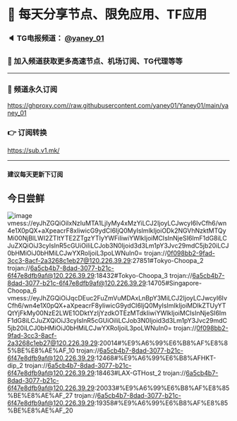 # 🚀 每天分享节点、限免应用、TF应用
### 🔈 TG电报频道： [@yaney_01](https://t.me/yaney_01) 
### 🔔 加入频道获取更多高速节点、机场订阅、TG代理等等  
***
### 🔗  频道永久订阅
   https://ghproxy.com//raw.githubusercontent.com/yaney01/Yaney01/main/yaney_01
### 👉  订阅转换
   https://sub.v1.mk/
***
#### 建议每天更新下订阅

## 今日尝鲜
![image](https://user-images.githubusercontent.com/53202722/206881271-2ab08af2-66c5-4ed3-8721-88cb37ef5670.png)
vmess://eyJhZGQiOiIxNzIuMTA1LjIyMy4xMzYiLCJ2IjoyLCJwcyI6IvCfh6/wn4e1X0pQX+aXpeacrF8xIiwicG9ydCI6IjQ0MyIsImlkIjoiODk2NGVhNzktMTQyMi00NjBlLWI2ZTItYTE2ZTgzYTIyYWFiIiwiYWlkIjoiMCIsInNjeSI6ImF1dG8iLCJuZXQiOiJ3cyIsInR5cGUiOiIiLCJob3N0Ijoid3d3Lm1pY3Jvc29mdC5jb20iLCJ0bHMiOiJ0bHMiLCJwYXRoIjoiL3poLWNuIn0=
trojan://0f098bb2-9fad-3cc3-8acf-2a3268c1eb27@120.226.39.29:27851#Tokyo-Choopa_2
trojan://6a5cb4b7-8dad-3077-b21c-6f47e8dfb9af@120.226.39.29:18432#Tokyo-Choopa_3
trojan://6a5cb4b7-8dad-3077-b21c-6f47e8dfb9af@120.226.39.29:14705#Singapore-Choopa_6
vmess://eyJhZGQiOiJqcDEuc2FuZmVuMDAxLnBpY3MiLCJ2IjoyLCJwcyI6IvCfh6/wn4e1X0pQX+aXpeacrF8yIiwicG9ydCI6IjQ0MyIsImlkIjoiMDlkZTUyYTQtYjFkMy00NzE2LWE1ODktYzljYzdkOTEzMTdkIiwiYWlkIjoiMCIsInNjeSI6ImF1dG8iLCJuZXQiOiJ3cyIsInR5cGUiOiIiLCJob3N0Ijoid3d3Lm1pY3Jvc29mdC5jb20iLCJ0bHMiOiJ0bHMiLCJwYXRoIjoiL3poLWNuIn0=
trojan://0f098bb2-9fad-3cc3-8acf-2a3268c1eb27@120.226.39.29:20014#%E9%A6%99%E6%B8%AF%E8%85%BE%E8%AE%AF_10
trojan://6a5cb4b7-8dad-3077-b21c-6f47e8dfb9af@120.226.39.29:12468#%E9%A6%99%E6%B8%AFHKT-dip_2
trojan://6a5cb4b7-8dad-3077-b21c-6f47e8dfb9af@120.226.39.29:18463#LAX-GTHost_2
trojan://6a5cb4b7-8dad-3077-b21c-6f47e8dfb9af@120.226.39.29:20033#%E9%A6%99%E6%B8%AF%E8%85%BE%E8%AE%AF_27
trojan://6a5cb4b7-8dad-3077-b21c-6f47e8dfb9af@120.226.39.29:19358#%E9%A6%99%E6%B8%AF%E8%85%BE%E8%AE%AF_20
